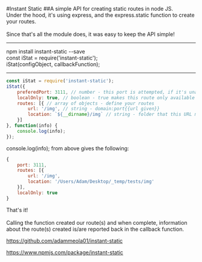 #Instant Static
##A simple API for creating static routes in node JS.
<br/>
Under the hood, it's using express, and the express.static function to create your routes.
<br/>
<br/>
Since that's all the module does, it was easy to keep the API simple!
<hr/>
npm install instant-static --save
<br/>
const iStat = require('instant-static');
<br/>
iStat(configObject, callbackFunction);
<hr/>

```javascript
const iStat = require('instant-static');
iStat({
    preferedPort: 3111, // number - this port is attempted, if it's unavailable, another port will be used.
    localOnly: true, // boolean - true makes this route only available on localhost, false makes it available to the network
    routes: [{ // array of objects - define your routes
        url: '/img', // string - domain:port{{url given}}
        location: `${__dirname}/img` // string - folder that this URL maps to
    }]
}, function(info) {
	console.log(info);
});
```
console.log(info); from above gives the following:
```javascript
{
    port: 3111,
    routes: [{
        url: '/img',
        location: '/Users/Adam/Desktop/_temp/tests/img'
    }],
    localOnly: true
}
```
That's it!
<br/><br/>
Calling the function created our route(s) and when complete, information about the route(s) created is/are reported back in the callback function.

https://github.com/adammeola01/instant-static

https://www.npmjs.com/package/instant-static
